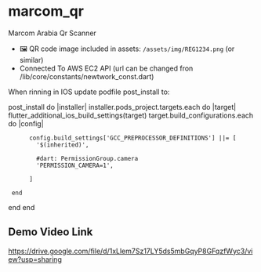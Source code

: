 # marcom_qr

Marcom Arabia Qr Scanner

- 🖼️ QR code image included in assets: `/assets/img/REG1234.png` (or similar)
- Connected To AWS EC2 API (url can be changed fron /lib/core/constants/newtwork_const.dart) 

When rinning in IOS update podfile post_install to:

post_install do |installer|
  installer.pods_project.targets.each do |target|
    flutter_additional_ios_build_settings(target)
    target.build_configurations.each do |config|

          config.build_settings['GCC_PREPROCESSOR_DEFINITIONS'] ||= [
            '$(inherited)',

            #dart: PermissionGroup.camera
            'PERMISSION_CAMERA=1',

          ]

     end
  end
end

## Demo Video Link
https://drive.google.com/file/d/1xLlem7Sz17LY5ds5mbGqyP8GFqzfWyc3/view?usp=sharing
